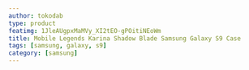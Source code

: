 ```yaml
---
author: tokodab
type: product
featimg: 1JleAUgpxMaMVy_XI2tEO-gPOitiNEoWm
title: Mobile Legends Karina Shadow Blade Samsung Galaxy S9 Case
tags: [samsung, galaxy, s9]
category: [samsung]
---
```

